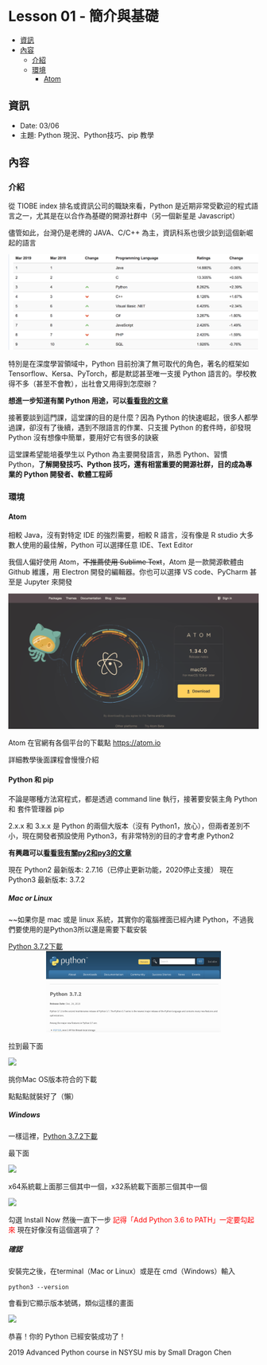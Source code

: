 # Lesson 01 - 簡介與基礎

<!-- TOC -->

- [資訊](#%E8%B3%87%E8%A8%8A)
- [內容](#%E5%85%A7%E5%AE%B9)
	- [介紹](#%E4%BB%8B%E7%B4%B9)
	- [環境](#%E7%92%B0%E5%A2%83)
		- [Atom](#atom)

<!-- /TOC -->

## 資訊

- Date: 03/06
- 主題: Python 現況、Python技巧、pip 教學

## 內容

### 介紹

從 TIOBE index 排名或資訊公司的職缺來看，Python 是近期非常受歡迎的程式語言之一，尤其是在以合作為基礎的開源社群中（另一個新星是 Javascript）

儘管如此，台灣仍是老牌的 JAVA、C/C++ 為主，資訊科系也很少談到這個新崛起的語言

![2019_03_tiobe_index](/images/2019_03_tiobe_index.png)

特別是在深度學習領域中，Python 目前扮演了無可取代的角色，著名的框架如 Tensorflow、Kersa、PyTorch，都是默認甚至唯一支援 Python 語言的。學校教得不多（甚至不會教），出社會又用得到怎麼辦？

**想進一步知道有關 Python 用途，可以[看看我的文章](https://www.smalldragon.tw/python37-0-5-locate/)**

接著要談到這門課，這堂課的目的是什麼？因為 Python 的快速崛起，很多人都學過課，卻沒有了後續，遇到不限語言的作業、只支援 Python 的套件時，卻發現 Python 沒有想像中簡單，要用好它有很多的訣竅

這堂課希望能培養學生以 Python 為主要開發語言，熟悉 Python、習慣 Python，**了解開發技巧、Python 技巧，還有相當重要的開源社群，目的成為專業的 Python 開發者、軟體工程師**


### 環境

#### Atom

相較 Java，沒有對特定 IDE 的強烈需要，相較 R 語言，沒有像是 R studio 大多數人使用的最佳解，Python 可以選擇任意 IDE、Text Editor

我個人偏好使用 Atom，~~不推薦使用 Sublime Text~~，Atom 是一款開源軟體由 Github 維護，用 Electron 開發的編輯器。你也可以選擇 VS code、PyCharm 甚至是 Jupyter 來開發

![Atom Offical Website](/images/atom_offical.png)

Atom 在官網有各個平台的下載點
https://atom.io

詳細教學後面課程會慢慢介紹

#### Python 和 pip

不論是哪種方法寫程式，都是透過 command line 執行，接著要安裝主角 Python 和 套件管理器 pip

2.x.x 和 3.x.x 是 Python 的兩個大版本（沒有 Python1，放心），但兩者差別不小，現在開發者預設使用 Python3，有非常特別的目的才會考慮 Python2

**有興趣可以[看看我有關py2和py3的文章](https://www.smalldragon.tw/python37-0-intro/)**

現在 Python2 最新版本: 2.7.16（已停止更新功能，2020停止支援）
現在 Python3 最新版本: 3.7.2

##### Mac or Linux
~~如果你是 mac 或是 linux 系統，其實你的電腦裡面已經內建 Python，不過我們要使用的是Python3所以還是需要下載安裝

[Python 3.7.2下載](https://www.python.org/downloads/release/python-372/)
<img src="/images/Python3.7.2_download.png" style="width:70%;margin: 0 15%;">

拉到最下面

![](https://i.imgur.com/RGChKbT.png)

挑你Mac OS版本符合的下載

點點點就裝好了（懶）

##### Windows
一樣這裡，[Python 3.7.2下載](https://www.python.org/downloads/release/python-372/)

最下面

![](https://i.imgur.com/eaosboF.png)

x64系統載上面那三個其中一個，x32系統載下面那三個其中一個

![](https://i.imgur.com/TwdiIBV.png)

勾選 Install Now 然後一直下一步
<font color="red">記得「Add Python 3.6 to PATH」一定要勾起來</font>
現在好像沒有這個選項了？

##### 確認

安裝完之後，在terminal（Mac or Linux）或是在 cmd（Windows）輸入

```shell
python3 --version
```
會看到它顯示版本號碼，類似這樣的畫面

![](https://i.imgur.com/g1wlSnS.png)


恭喜！你的 Python 已經安裝成功了！




2019 Advanced Python course  in NSYSU mis by Small Dragon Chen
